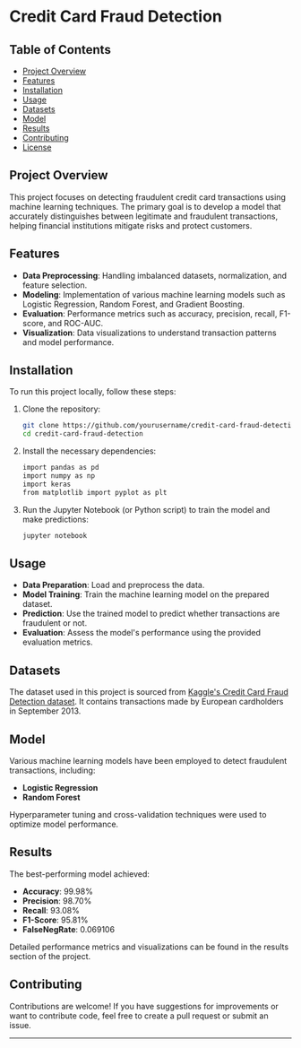 
# Credit Card Fraud Detection

## Table of Contents

- [Project Overview](#project-overview)
- [Features](#features)
- [Installation](#installation)
- [Usage](#usage)
- [Datasets](#datasets)
- [Model](#model)
- [Results](#results)
- [Contributing](#contributing)
- [License](#license)


## Project Overview

This project focuses on detecting fraudulent credit card transactions using machine learning techniques. The primary goal is to develop a model that accurately distinguishes between legitimate and fraudulent transactions, helping financial institutions mitigate risks and protect customers.

## Features

- **Data Preprocessing**: Handling imbalanced datasets, normalization, and feature selection.
- **Modeling**: Implementation of various machine learning models such as Logistic Regression, Random Forest, and Gradient Boosting.
- **Evaluation**: Performance metrics such as accuracy, precision, recall, F1-score, and ROC-AUC.
- **Visualization**: Data visualizations to understand transaction patterns and model performance.

## Installation

To run this project locally, follow these steps:

1. Clone the repository:
    ```bash
    git clone https://github.com/yourusername/credit-card-fraud-detection.git
    cd credit-card-fraud-detection
    ```

2. Install the necessary dependencies:
    ```bash
    import pandas as pd
    import numpy as np
    import keras
    from matplotlib import pyplot as plt
    ```

3. Run the Jupyter Notebook (or Python script) to train the model and make predictions:
    ```bash
    jupyter notebook
    ```

## Usage

- **Data Preparation**: Load and preprocess the data.
- **Model Training**: Train the machine learning model on the prepared dataset.
- **Prediction**: Use the trained model to predict whether transactions are fraudulent or not.
- **Evaluation**: Assess the model's performance using the provided evaluation metrics.

## Datasets

The dataset used in this project is sourced from [Kaggle's Credit Card Fraud Detection dataset](https://www.kaggle.com/mlg-ulb/creditcardfraud). It contains transactions made by European cardholders in September 2013.

## Model

Various machine learning models have been employed to detect fraudulent transactions, including:

- **Logistic Regression**
- **Random Forest**


Hyperparameter tuning and cross-validation techniques were used to optimize model performance.

## Results

The best-performing model achieved:

- **Accuracy**: 99.98%
- **Precision**: 98.70%
- **Recall**: 93.08%
- **F1-Score**: 95.81%
- **FalseNegRate**: 0.069106

Detailed performance metrics and visualizations can be found in the results section of the project.

## Contributing

Contributions are welcome! If you have suggestions for improvements or want to contribute code, feel free to create a pull request or submit an issue.

---

